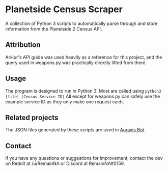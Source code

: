 # Planetside Census Scraper

A collection of Python 3 scripts to automatically parse through and store information from the Planetside 2 Census API.

## Attribution

Arklur's API guide was used heavily as a reference for this project, and the query used in weapons.py was practically directly lifted from there.

## Usage

The program is designed to run in Python 3.  Most are called using `python3 [file] [Census Service ID]` All except for weapons.py can safely use the example service ID as they only make one request each.

## Related projects

The JSON files generated by these scripts are used in [Auraxis Bot](https://github.com/ultimastormGH/auraxis-bot).

## Contact

If you have any questions or suggestions for improvement, contact the dev on Reddit at /u/RemainNA or Discord at RemainNA#0159.

